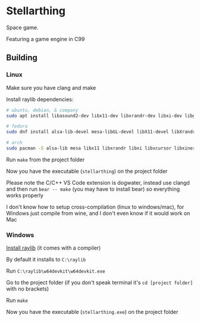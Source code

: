 # Stellarthing

Space game.

Featuring a game engine in C99

## Building

### Linux

Make sure you have clang and make

Install raylib dependencies:

```sh
# ubuntu, debian, & company
sudo apt install libasound2-dev libx11-dev libxrandr-dev libxi-dev libgl1-mesa-dev libglu1-mesa-dev libxcursor-dev libxinerama-dev libwayland-dev libxkbcommon-dev

# fedora
sudo dnf install alsa-lib-devel mesa-libGL-devel libX11-devel libXrandr-devel libXi-devel libXcursor-devel libXinerama-devel libatomic

# arch
sudo pacman -S alsa-lib mesa libx11 libxrandr libxi libxcursor libxinerama
```

Run `make` from the project folder

Now you have the executable (`stellarthing`) on the project folder

Please note the C/C++ VS Code extension is dogwater, instead use clangd and then run
`bear -- make` (you may have to install bear) so everything works properly

I don't know how to setup cross-compilation (linux to windows/mac), for Windows just compile from wine, and I don't even know if it would work on Mac

### Windows

[Install raylib](https://raysan5.itch.io/raylib) (it comes with a compiler)

By default it installs to `C:\raylib`

Run `C:\raylib\w64devkit\w64devkit.exe`

Go to the project folder (if you don't speak terminal it's `cd [project folder]` with no brackets)

Run `make`

Now you have the executable (`stellarthing.exe`) on the project folder
